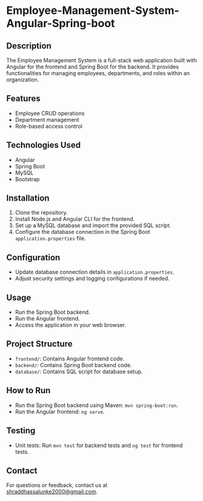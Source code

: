 # Employee-Management-System-Angular-Spring-boot

## Description
The Employee Management System is a full-stack web application built with Angular for the frontend and Spring Boot for the backend. It provides functionalities for managing employees, departments, and roles within an organization.

## Features
- Employee CRUD operations
- Department management
- Role-based access control

## Technologies Used
- Angular
- Spring Boot
- MySQL
- Bootstrap

## Installation
1. Clone the repository.
2. Install Node.js and Angular CLI for the frontend.
3. Set up a MySQL database and import the provided SQL script.
4. Configure the database connection in the Spring Boot `application.properties` file.

## Configuration
- Update database connection details in `application.properties`.
- Adjust security settings and logging configurations if needed.

## Usage
- Run the Spring Boot backend.
- Run the Angular frontend.
- Access the application in your web browser.

## Project Structure
- `frontend/`: Contains Angular frontend code.
- `backend/`: Contains Spring Boot backend code.
- `database/`: Contains SQL script for database setup.

## How to Run
- Run the Spring Boot backend using Maven: `mvn spring-boot:run`.
- Run the Angular frontend: `ng serve`.

## Testing
- Unit tests: Run `mvn test` for backend tests and `ng test` for frontend tests.

## Contact
For questions or feedback, contact us at shraddhassalunke2000@gmail.com.

